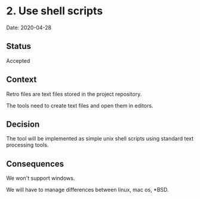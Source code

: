 # 2. Use shell scripts

Date: 2020-04-28

## Status

Accepted

## Context

Retro files are text files stored in the project repository.

The tools need to create text files and open them in editors.

## Decision

The tool will be implemented as simple unix shell scripts using standard text processing tools.

## Consequences

We won't support windows.

We will have to manage differences between linux, mac os, *BSD.
